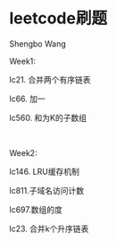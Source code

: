 # leetcode刷题
Shengbo Wang

Week1:

lc21. 合并两个有序链表

lc66. 加一

lc560. 和为K的子数组

<br>

Week2:

lc146. LRU缓存机制

lc811.子域名访问计数

lc697.数组的度

lc23. 合并k个升序链表
